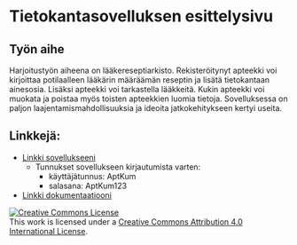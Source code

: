 # Tietokantasovelluksen esittelysivu


## Työn aihe

Harjoitustyön aiheena on lääkereseptiarkisto. Rekisteröitynyt apteekki voi kirjoittaa potilaalleen lääkärin määräämän reseptin ja lisätä tietokantaan ainesosia. Lisäksi apteekki voi tarkastella lääkkeitä. Kukin apteekki voi muokata ja poistaa myös toisten apteekkien luomia tietoja. 
Sovelluksessa on paljon laajentamismahdollisuuksia ja ideoita jatkokehitykseen kertyi useita.

## Linkkejä:

* [Linkki sovellukseeni](http://ptalosel.users.cs.helsinki.fi/tsoha2017/etusivu)
  * Tunnukset sovellukseen kirjautumista varten:
    * käyttäjätunnus: AptKum
    * salasana: AptKum123
* [Linkki dokumentaatiooni](https://github.com/nullkaaryle/Tsoha-Reseptiarkisto/blob/master/doc/dokumentaatio.pdf)


<a rel="license" href="http://creativecommons.org/licenses/by/4.0/"><img alt="Creative Commons License" style="border-width:0" src="https://i.creativecommons.org/l/by/4.0/88x31.png" /></a><br />This work is licensed under a <a rel="license" href="http://creativecommons.org/licenses/by/4.0/">Creative Commons Attribution 4.0 International License</a>.
